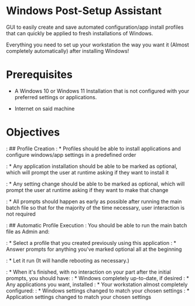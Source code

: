 # Windows Post-Setup Assistant
GUI to easily create and save automated configuration/app install profiles that can quickly be applied to fresh installations of Windows. 

Everything you need to set up your workstation the way you want it (Almost completely automatically) after installing Windows!

# Prerequisites
* A Windows 10 or Windows 11 Installation that is not configured with your preferred settings or applications.

* Internet on said machine

# Objectives 
: ## Profile Creation
: * Profiles should be able to install applications and configure windows/app settings in a predefined order

: * Any application installation should be able to be marked as optional, which will prompt the user at runtime asking if they want to install it

: * Any setting change should be able to be marked as optional, which will prompt the user at runtime asking if they want to make that change

: * All prompts should happen as early as possible after running the main batch file so that for the majority of the time necessary, user interaction is not required

: ## Automatic Profile Execution
: You should be able to run the main batch file as Admin and:

: * Select a profile that you created previously using this application
: * Answer prompts for anything you've marked optional all at the beginning

: * Let it run (It will handle rebooting as necessary.)

: * When it's finished, with no interaction on your part after the initial prompts, you should have:
    : * Windows completely up-to-date, if desired
    : * Any applications you want, installed
    : * Your workstation almost completely configured:
        : * Windows settings changed to match your chosen settings
        : * Application settings changed to match your chosen settings
